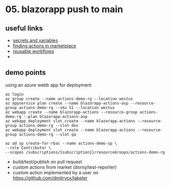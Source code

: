 # 05. blazorapp push to main

## useful links
- [secrets and variables](https://docs.github.com/en/actions/security-guides/security-hardening-for-github-actions)
- [finding actions in marketplace](https://docs.github.com/en/search-github/searching-on-github/searching-github-marketplace)
- [reusable workflows](https://docs.github.com/en/actions/using-workflows/reusing-workflows)
-

## demo points
using an azure webb app for deployment
````azure
az login
az group create --name actions-demo-rg --location westus
az appservice plan create --name blazorapp-actions-asp --resource-group actions-demo-rg --sku S1 --location westus
az webapp create --name blazorapp-actions --resource-group actions-demo-rg --plan blazorapp-actions-asp
az webapp deployment slot create --name blazorapp-actions --resource-group actions-demo-rg --slot dev
az webapp deployment slot create --name blazorapp-actions --resource-group actions-demo-rg --slot qa

az ad sp create-for-rbac --name actions-demo-sp \
--role Contributor \
--scopes /subscriptions/{subscription}}/resourceGroups/actions-demo-rg
````

- build/test/publish on pull request
- custom actions from market (dorny/test-reporter)
- custom action implemented by a user on https://github.com/dmitrycx/labeler
